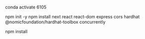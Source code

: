 conda activate 6105

npm init -y
npm install next react react-dom express cors hardhat @nomicfoundation/hardhat-toolbox concurrently


npm install
